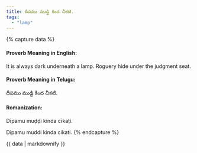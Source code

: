 ```yaml
---
title: దీపము ముడ్డి కింద చీకటి.
tags:
  - "lamp"
---
```


{% capture data %}
#### Proverb Meaning in English:
It is always dark underneath a lamp.
Roguery hide under the judgment seat.

#### Proverb Meaning in Telugu:
దీపము ముడ్డి కింద చీకటి.

#### Romanization:
Dīpamu muḍḍi kinda cīkaṭi.

Dipamu muddi kinda cikati.
{% endcapture %}

{{ data | markdownify }}

